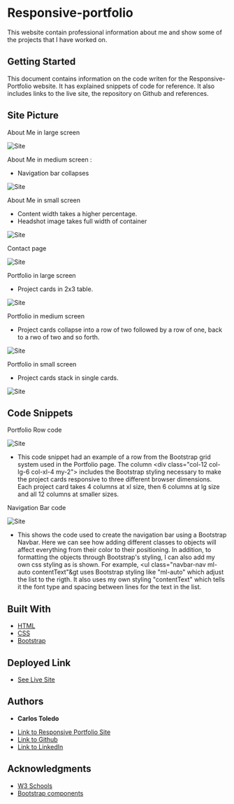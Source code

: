 # Responsive-portfolio

This website contain professional information about me and show some of the projects that I have worked on.

## Getting Started

This document contains information on the code writen for the Responsive-Portfolio website. It has explained snippets of code for reference. It also includes links to the live site, the repository on Github and references.

## Site Picture

About Me in large screen

![Site](assets/images/index-lg.png)

About Me in medium screen : 
* Navigation bar collapses

![Site](assets/images/index-md.png)

About Me in small screen
* Content width takes a higher percentage.
* Headshot image takes full width of container

![Site](assets/images/index-sm.png)

Contact page

![Site](assets/images/contact-lg.png)

Portfolio in large screen
* Project cards in 2x3 table.

![Site](assets/images/portfolio-lg.png)

Portfolio in medium screen
* Project cards collapse into a row of two followed by a row of one, back to a rwo of two and so forth.

![Site](assets/images/portfolio-md.png)

Portfolio in small screen
* Project cards stack in single cards.

![Site](assets/images/portfolio-sm.png)

## Code Snippets

Portfolio Row code

![Site](assets/images/portfolio-row-snippet.png)

* This code snippet had an example of a row from the Bootstrap grid system used in the Portfolio page. The column &lt;div class="col-12 col-lg-6 col-xl-4 my-2"&gt; includes the Bootstrap styling necessary to make the project cards responsive to three different browser dimensions. Each project card takes 4 columns at xl size, then 6 columns at lg size and all 12 columns at smaller sizes.

Navigation Bar code 

![Site](assets/images/nav-bar-snippet.png)

* This shows the code used to create the navigation bar using a Bootstrap Navbar. Here we can see how adding different classes to objects will affect everything from their color to their positioning. In addition, to formatting the objects through Bootstrap's styling, I can also add my own css styling as is shown. For example, &lt;ul class="navbar-nav ml-auto contentText"&gt uses Bootstrap styling like "ml-auto" which adjust the list to the rigth. It also uses my own styling "contentText" which tells it the font type and spacing between lines for the text in the list.

## Built With

* [HTML](https://developer.mozilla.org/en-US/docs/Web/HTML)
* [CSS](https://developer.mozilla.org/en-US/docs/Web/CSS)
* [Bootstrap](https://getbootstrap.com/)

## Deployed Link

* [See Live Site](https://kqarlos.github.io/Responsive-portfolio/index.html)

## Authors

* **Carlos Toledo** 

- [Link to Responsive Portfolio Site](https://github.com/kqarlos/responsive-portfolio)
- [Link to Github](https://www.github.com/kqarlos)
- [Link to LinkedIn](https://www.linkedin.com/in/carlos-toledo415/)


## Acknowledgments

* [W3 Schools](https://www.w3schools.com/)
* [Bootstrap components](https://getbootstrap.com/docs/4.4/components/navbar/)